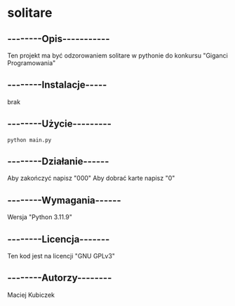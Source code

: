 # solitare
 
## --------Opis-----------
Ten projekt ma być odzorowaniem solitare w pythonie do konkursu "Giganci Programowania"

## --------Instalacje-----
brak

## --------Użycie---------
`python main.py`

## --------Działanie------
Aby zakończyć napisz "000"
Aby dobrać karte napisz "0"

## --------Wymagania------
Wersja "Python 3.11.9"

## --------Licencja-------
Ten kod jest na licencji "GNU GPLv3"

## --------Autorzy--------
Maciej Kubiczek
 